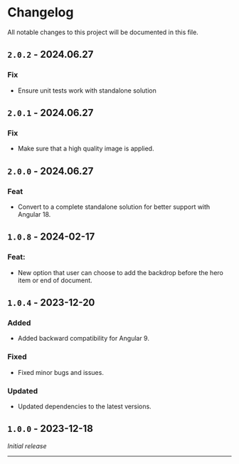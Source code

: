 # Changelog

All notable changes to this project will be documented in this file.

## `2.0.2` - 2024.06.27
### Fix
- Ensure unit tests work with standalone solution

## `2.0.1` - 2024.06.27
### Fix
- Make sure that a high quality image is applied.

## `2.0.0` - 2024.06.27
### Feat
- Convert to a complete standalone solution for better support with Angular 18.

## `1.0.8` - 2024-02-17
### Feat:

- New option that user can choose to add the backdrop before the hero item or end of document.

## `1.0.4` - 2023-12-20
### Added

- Added backward compatibility for Angular 9.

### Fixed

- Fixed minor bugs and issues.

### Updated

- Updated dependencies to the latest versions.

## `1.0.0` - 2023-12-18
_Initial release_

---
 